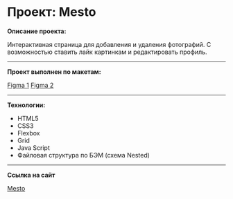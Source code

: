 # Проект: Mesto

**Описание проекта:**

Интерактивная страница для добавления и удаления фотографий.
С возможностью ставить лайк картинкам и редактировать профиль.

***

**Проект выполнен по макетам:**

[Figma 1](https://www.figma.com/file/2cn9N9jSkmxD84oJik7xL7/JavaScript.-Sprint-4?node-id=0%3A1)
[Figma 2](https://www.figma.com/file/bjyvbKKJN2naO0ucURl2Z0/JavaScript.-Sprint-5?node-id=0%3A1&t=zK39tytTjutw7m8S-0)

***

**Технологии:**

- HTML5
- CSS3
- Flexbox
- Grid
- Java Script
- Файловая структура по БЭМ (схема Nested)

***

**Ссылка на сайт**

[Mesto](https://ivan-niceman.github.io/mesto/)
